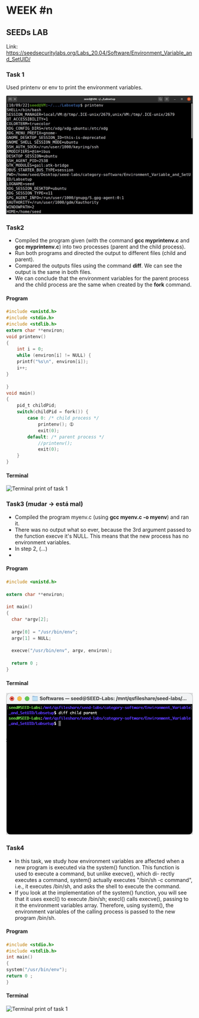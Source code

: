 # WEEK #n

## SEEDs LAB

Link: https://seedsecuritylabs.org/Labs_20.04/Software/Environment_Variable_and_SetUID/

### Task 1
Used printenv or env to print the environment variables.

![Terminal print of task 1](img/category-software/Environment_Variable_and_SetUID/task1(printenv).JPG)

### Task2
- Compiled the program given (with the command **gcc myprintenv.c** and **gcc myprintenv.c**) into two processes (parent and the child process).
- Run both programs and directed the output to different files (child and parent).
- Compared the outputs files using the command **diff**. We can see the output is the same in both files.
- We can conclude that the environment variables for the parent process and the child process are the same when created by the **fork** command.

#### Program

``` c
#include <unistd.h>
#include <stdio.h>
#include <stdlib.h>
extern char **environ;
void printenv()
{
    int i = 0;
    while (environ[i] != NULL) {
    printf("%s\n", environ[i]);
    i++;
}

}
void main()
{
    pid_t childPid;
    switch(childPid = fork()) {
        case 0: /* child process */
            printenv(); ➀
            exit(0);
        default: /* parent process */
            //printenv();
            exit(0);
    }
}
```

#### Terminal

![Terminal print of task 1](img/category-software/Environment_Variable_and_SetUID/Captura_de_ecrã_de_2022-10-12_09-39-19.png)

### Task3 (mudar -> está mal)
- Compiled the program myenv.c (using **gcc myenv.c -o myenv**) and ran it. 
- There was no output what so ever, because the 3rd argument passed to the function execve it's NULL. This means that the new process has no environment variables.
- In step 2, (...)
- 

#### Program

``` c
#include <unistd.h>

extern char **environ;

int main()
{
  char *argv[2];

  argv[0] = "/usr/bin/env";
  argv[1] = NULL;

  execve("/usr/bin/env", argv, environ);  

  return 0 ;
}
```

#### Terminal

![Terminal print of task 1](img/category-software/Environment_Variable_and_SetUID/task3__diff_.png)


### Task4

- In this task, we study how environment variables are affected when a new program is executed via the
system() function. This function is used to execute a command, but unlike execve(), which di-
rectly executes a command, system() actually executes "/bin/sh -c command", i.e., it executes
/bin/sh, and asks the shell to execute the command.
- If you look at the implementation of the system() function, you will see that it uses execl() to
execute /bin/sh; execl() calls execve(), passing to it the environment variables array. Therefore,
using system(), the environment variables of the calling process is passed to the new program /bin/sh.


#### Program

``` c
#include <stdio.h>
#include <stdlib.h>
int main()
{
system("/usr/bin/env");
return 0 ;
}
```

#### Terminal

![Terminal print of task 1](img/category-software/Environment_Variable_and_SetUID/Captura_de_ecrã_de_2022-10-12_09-56-30.png)
